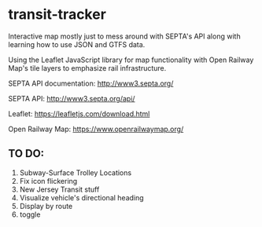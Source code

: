 # transit-tracker
Interactive map mostly just to mess around with SEPTA's API along with learning how to use JSON and GTFS data. 

Using the Leaflet JavaScript library for map functionality with Open Railway Map's tile layers to emphasize rail infrastructure.

SEPTA API documentation: http://www3.septa.org/

SEPTA API: http://www3.septa.org/api/

Leaflet: https://leafletjs.com/download.html

Open Railway Map: https://www.openrailwaymap.org/



## TO DO:

1. Subway-Surface Trolley Locations
2. Fix icon flickering
3. New Jersey Transit stuff
4. Visualize vehicle's directional heading
5. Display by route
6. toggle
